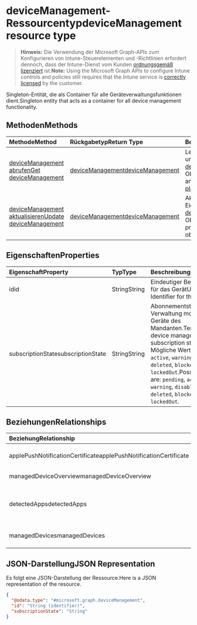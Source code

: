 # <a name="devicemanagement-resource-type"></a><span data-ttu-id="10ddd-101">deviceManagement-Ressourcentyp</span><span class="sxs-lookup"><span data-stu-id="10ddd-101">deviceManagement resource type</span></span>

> <span data-ttu-id="10ddd-102">**Hinweis:** Die Verwendung der Microsoft Graph-APIs zum Konfigurieren von Intune-Steuerelementen und -Richtlinien erfordert dennoch, dass der Intune-Dienst vom Kunden [ordnungsgemäß lizenziert](https://go.microsoft.com/fwlink/?linkid=839381) ist.</span><span class="sxs-lookup"><span data-stu-id="10ddd-102">**Note:** Using the Microsoft Graph APIs to configure Intune controls and policies still requires that the Intune service is [correctly licensed](https://go.microsoft.com/fwlink/?linkid=839381) by the customer.</span></span>

<span data-ttu-id="10ddd-103">Singleton-Entität, die als Container für alle Geräteverwaltungsfunktionen dient.</span><span class="sxs-lookup"><span data-stu-id="10ddd-103">Singleton entity that acts as a container for all device management functionality.</span></span>
## <a name="methods"></a><span data-ttu-id="10ddd-104">Methoden</span><span class="sxs-lookup"><span data-stu-id="10ddd-104">Methods</span></span>
|<span data-ttu-id="10ddd-105">Methode</span><span class="sxs-lookup"><span data-stu-id="10ddd-105">Method</span></span>|<span data-ttu-id="10ddd-106">Rückgabetyp</span><span class="sxs-lookup"><span data-stu-id="10ddd-106">Return Type</span></span>|<span data-ttu-id="10ddd-107">Beschreibung</span><span class="sxs-lookup"><span data-stu-id="10ddd-107">Description</span></span>|
|:---|:---|:---|
|[<span data-ttu-id="10ddd-108">deviceManagement abrufen</span><span class="sxs-lookup"><span data-stu-id="10ddd-108">Get deviceManagement</span></span>](../api/intune_devices_devicemanagement_get.md)|[<span data-ttu-id="10ddd-109">deviceManagement</span><span class="sxs-lookup"><span data-stu-id="10ddd-109">deviceManagement</span></span>](../resources/intune_devices_devicemanagement.md)|<span data-ttu-id="10ddd-110">Lesen von Eigenschaften und Beziehungen des [deviceManagement](../resources/intune_devices_devicemanagement.md)-Objekts.</span><span class="sxs-lookup"><span data-stu-id="10ddd-110">Read properties and relationships of [plannerTaskDetails](../resources/intune_devices_devicemanagement.md) object.</span></span>|
|[<span data-ttu-id="10ddd-111">deviceManagement aktualisieren</span><span class="sxs-lookup"><span data-stu-id="10ddd-111">Update deviceManagement</span></span>](../api/intune_devices_devicemanagement_update.md)|[<span data-ttu-id="10ddd-112">deviceManagement</span><span class="sxs-lookup"><span data-stu-id="10ddd-112">deviceManagement</span></span>](../resources/intune_devices_devicemanagement.md)|<span data-ttu-id="10ddd-113">Aktualisieren der Eigenschaften eines [deviceManagement](../resources/intune_devices_devicemanagement.md)-Objekts.</span><span class="sxs-lookup"><span data-stu-id="10ddd-113">Update the properties of a [calendar](../resources/intune_devices_devicemanagement.md) object.</span></span>|

## <a name="properties"></a><span data-ttu-id="10ddd-114">Eigenschaften</span><span class="sxs-lookup"><span data-stu-id="10ddd-114">Properties</span></span>
|<span data-ttu-id="10ddd-115">Eigenschaft</span><span class="sxs-lookup"><span data-stu-id="10ddd-115">Property</span></span>|<span data-ttu-id="10ddd-116">Typ</span><span class="sxs-lookup"><span data-stu-id="10ddd-116">Type</span></span>|<span data-ttu-id="10ddd-117">Beschreibung</span><span class="sxs-lookup"><span data-stu-id="10ddd-117">Description</span></span>|
|:---|:---|:---|
|<span data-ttu-id="10ddd-118">id</span><span class="sxs-lookup"><span data-stu-id="10ddd-118">id</span></span>|<span data-ttu-id="10ddd-119">String</span><span class="sxs-lookup"><span data-stu-id="10ddd-119">String</span></span>|<span data-ttu-id="10ddd-120">Eindeutiger Bezeichner für das Gerät</span><span class="sxs-lookup"><span data-stu-id="10ddd-120">Unique Identifier for the device</span></span>|
|<span data-ttu-id="10ddd-121">subscriptionState</span><span class="sxs-lookup"><span data-stu-id="10ddd-121">subscriptionState</span></span>|<span data-ttu-id="10ddd-122">String</span><span class="sxs-lookup"><span data-stu-id="10ddd-122">String</span></span>|<span data-ttu-id="10ddd-123">Abonnementstatus für Verwaltung mobiler Geräte des Mandanten.</span><span class="sxs-lookup"><span data-stu-id="10ddd-123">Tenant mobile device management subscription state.</span></span> <span data-ttu-id="10ddd-124">Mögliche Werte: `pending`, `active`, `warning`, `disabled`, `deleted`, `blocked`, `lockedOut`.</span><span class="sxs-lookup"><span data-stu-id="10ddd-124">Possible values are: `pending`, `active`, `warning`, `disabled`, `deleted`, `blocked`, `lockedOut`.</span></span>|

## <a name="relationships"></a><span data-ttu-id="10ddd-125">Beziehungen</span><span class="sxs-lookup"><span data-stu-id="10ddd-125">Relationships</span></span>
|<span data-ttu-id="10ddd-126">Beziehung</span><span class="sxs-lookup"><span data-stu-id="10ddd-126">Relationship</span></span>|<span data-ttu-id="10ddd-127">Typ</span><span class="sxs-lookup"><span data-stu-id="10ddd-127">Type</span></span>|<span data-ttu-id="10ddd-128">Beschreibung</span><span class="sxs-lookup"><span data-stu-id="10ddd-128">Description</span></span>|
|:---|:---|:---|
|<span data-ttu-id="10ddd-129">applePushNotificationCertificate</span><span class="sxs-lookup"><span data-stu-id="10ddd-129">applePushNotificationCertificate</span></span>|[<span data-ttu-id="10ddd-130">applePushNotificationCertificate</span><span class="sxs-lookup"><span data-stu-id="10ddd-130">applePushNotificationCertificate</span></span>](../resources/intune_devices_applepushnotificationcertificate.md)|<span data-ttu-id="10ddd-131">Apple Push Notification-Zertifikat.</span><span class="sxs-lookup"><span data-stu-id="10ddd-131">Apple push notification certificate.</span></span>|
|<span data-ttu-id="10ddd-132">managedDeviceOverview</span><span class="sxs-lookup"><span data-stu-id="10ddd-132">managedDeviceOverview</span></span>|[<span data-ttu-id="10ddd-133">managedDeviceOverview</span><span class="sxs-lookup"><span data-stu-id="10ddd-133">managedDeviceOverview</span></span>](../resources/intune_devices_manageddeviceoverview.md)|<span data-ttu-id="10ddd-134">Geräteübersicht</span><span class="sxs-lookup"><span data-stu-id="10ddd-134">Device overview</span></span>|
|<span data-ttu-id="10ddd-135">detectedApps</span><span class="sxs-lookup"><span data-stu-id="10ddd-135">detectedApps</span></span>|<span data-ttu-id="10ddd-136">[detectedApp](../resources/intune_devices_detectedapp.md)-Sammlung</span><span class="sxs-lookup"><span data-stu-id="10ddd-136">[detectedApp](../resources/intune_devices_detectedapp.md) collection</span></span>|<span data-ttu-id="10ddd-137">Die Liste der erkannten Apps, die einem Gerät zugeordnet sind.</span><span class="sxs-lookup"><span data-stu-id="10ddd-137">The list of detected apps associated with a device.</span></span>|
|<span data-ttu-id="10ddd-138">managedDevices</span><span class="sxs-lookup"><span data-stu-id="10ddd-138">managedDevices</span></span>|<span data-ttu-id="10ddd-139">[managedDevice](../resources/intune_devices_manageddevice.md)-Sammlung</span><span class="sxs-lookup"><span data-stu-id="10ddd-139">[managedDevice](../resources/intune_devices_manageddevice.md) collection</span></span>|<span data-ttu-id="10ddd-140">Die Liste der verwalteten Geräte</span><span class="sxs-lookup"><span data-stu-id="10ddd-140">The list of managed devices.</span></span>|

## <a name="json-representation"></a><span data-ttu-id="10ddd-141">JSON-Darstellung</span><span class="sxs-lookup"><span data-stu-id="10ddd-141">JSON Representation</span></span>
<span data-ttu-id="10ddd-142">Es folgt eine JSON-Darstellung der Ressource.</span><span class="sxs-lookup"><span data-stu-id="10ddd-142">Here is a JSON representation of the resource.</span></span>
<!-- {
  "blockType": "resource",
  "keyProperty": "id",
  "@odata.type": "microsoft.graph.deviceManagement"
}
-->
``` json
{
  "@odata.type": "#microsoft.graph.deviceManagement",
  "id": "String (identifier)",
  "subscriptionState": "String"
}
```



